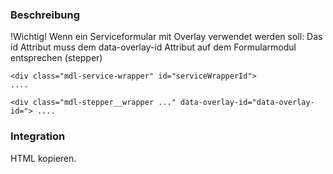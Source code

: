 ### Beschreibung

!Wichtig! Wenn ein Serviceformular mit Overlay verwendet werden soll: Das id Attribut muss dem data-overlay-id Attribut auf dem Formularmodul entsprechen (stepper)

```
<div class="mdl-service-wrapper" id="serviceWrapperId">
....

<div class="mdl-stepper__wrapper ..." data-overlay-id="data-overlay-id="> ....
```

### Integration

HTML kopieren.
